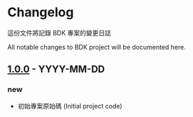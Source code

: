 # Changelog
這份文件將記錄 BDK 專案的變更日誌

All notable changes to BDK project will be documented here.

## [1.0.0][1.0.0] - YYYY-MM-DD
### new
- 初始專案原始碼 (Initial project code)

[1.0.0]: https://link-to-release-1.0.0

<!-- Template -->
<!--
## [X.X.X][X.X.X] - YYYY-MM-DD
### new
- CU-xxxxxx 中文敘述 (english description)
### changed
- CU-xxxxxx 中文敘述 (english description)
### fixed
- CU-xxxxxx 中文敘述 (english description)

[X.X.X]: https://link-to-release-X.X.X
 -->
